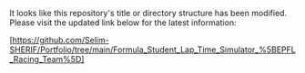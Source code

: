 It looks like this repository's title or directory structure has been modified. Please visit the updated link below for the latest information:

[https://github.com/Selim-SHERIF/Portfolio/tree/main/Formula_Student_Lap_Time_Simulator_%5BEPFL_Racing_Team%5D]
